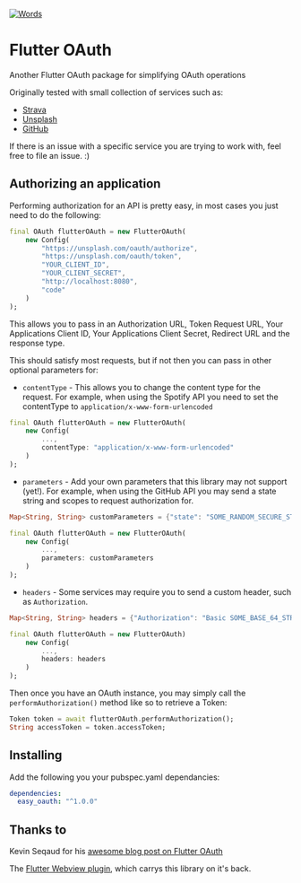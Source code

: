 [![Words](https://img.shields.io/static/v1?style=flat-square&label=Fork+of&message=codeing-io/FlutterOAuth&color=informational&logo=Git)](https://github.com/codeing-io/FlutterOAuth/)

# Flutter OAuth

Another Flutter OAuth package for simplifying OAuth operations

Originally tested with small collection of services such as:
* [Strava](https://strava.com/)
* [Unsplash](https://unsplash.com)
* [GitHub](https://github.com/DeJayDev/FlutterOAuth)

If there is an issue with a specific service you are trying to work with, feel free to file an issue. :)

## Authorizing an application

Performing authorization for an API is pretty easy, in most cases you just need to do the following:

```dart
final OAuth flutterOAuth = new FlutterOAuth(
    new Config(
        "https://unsplash.com/oauth/authorize",
        "https://unsplash.com/oauth/token",
        "YOUR_CLIENT_ID",
        "YOUR_CLIENT_SECRET",
        "http://localhost:8080",
        "code"
    )
);
```

This allows you to pass in an Authorization URL, Token Request URL, Your Applications Client ID, Your Applications Client Secret, Redirect URL and the response type. 

This should satisfy most requests, but if not then you can pass
in other optional parameters for:

- `contentType` - This allows you to change the content type for the request. For example, when using the Spotify API you need to set the contentType to `application/x-www-form-urlencoded`

```dart
final OAuth flutterOAuth = new FlutterOAuth(
    new Config(
        ...,
        contentType: "application/x-www-form-urlencoded"
    )
);
```

- `parameters` - Add your own parameters that this library may not support (yet!). For example, when using the GitHub API you may send a state string and scopes to request authorization for.

```dart
Map<String, String> customParameters = {"state": "SOME_RANDOM_SECURE_STRING", "scope": "public_repo"};

final OAuth flutterOAuth = new FlutterOAuth(
    new Config(
        ...,
        parameters: customParameters
    )
);
```

- `headers` - Some services may require you to send a custom header, such as `Authorization`.

```dart
Map<String, String> headers = {"Authorization": "Basic SOME_BASE_64_STRING"};

final OAuth flutterOAuth = new FlutterOAuth)
    new Config(
        ...,
        headers: headers
    )
);
```

Then once you have an OAuth instance, you may simply call the `performAuthorization()` method like so to retrieve a Token:

```dart
Token token = await flutterOAuth.performAuthorization();
String accessToken = token.accessToken;
```
    
## Installing

Add the following you your pubspec.yaml dependancies:

```yaml
dependencies:
  easy_oauth: "^1.0.0"
```

## Thanks to

Kevin Seqaud for his [awesome blog post on Flutter OAuth](https://medium.com/@segaud.kevin/facebook-oauth-login-flow-with-flutter-9adb717c9f2e)

The [Flutter Webview plugin](https://github.com/dart-flitter/flutter_webview_plugin), which carrys this library on it's back.
